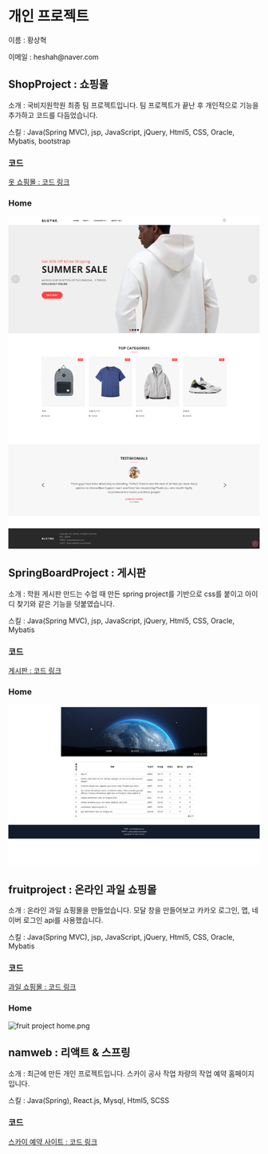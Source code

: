 <h1>개인 프로젝트</h1>
<p>이름 : 황상혁</p>
<p>이메일 : heshah@naver.com</p>
<h2>ShopProject : 쇼핑몰</h2>
<p>소개 : 국비지원학원 최종 팀 프로젝트입니다. 팀 프로젝트가 끝난 후 개인적으로 기능을 추가하고 코드를 다듬었습니다.</p>
<p>스킬 : Java(Spring MVC), jsp, JavaScript, jQuery, Html5, CSS, Oracle, Mybatis, bootstrap</p>
<h3>코드</h3>
<a href="https://github.com/cdnwell/Portfolio/tree/master/ShopProject">옷 쇼핑몰 : 코드 링크</a>
<h3>Home</h3>
<img src="./[asset]/shopproject/portfolio/main_page01.png" alt="shop project home.png" /> 
<h2>SpringBoardProject : 게시판</h2>
<p>소개 : 학원 게시판 만드는 수업 때 만든 spring project를 기반으로 css를 붙이고 아이디 찾기와 같은 기능을 덧붙였습니다.</p>
<p>스킬 : Java(Spring MVC), jsp, JavaScript, jQuery, Html5, CSS, Oracle, Mybatis</p>
<h3>코드</h3>
<a href="https://github.com/cdnwell/Portfolio/tree/master/SpringBoardProject_universe">게시판 : 코드 링크</a>
<h3>Home</h3>
<img src="./[asset]/springboard/portfolio/main01.png" alt="spring board home.png" />
<h2>fruitproject : 온라인 과일 쇼핑몰</h2>
<p>소개 : 온라인 과일 쇼핑몰을 만들었습니다. 모달 창을 만들어보고 카카오 로그인, 맵, 네이버 로그인 api를 사용했습니다.</p>
<p>스킬 : Java(Spring MVC), jsp, JavaScript, jQuery, Html5, CSS, Oracle, Mybatis</p>
<h3>코드</h3>
<a href="https://github.com/cdnwell/Portfolio/tree/master/fruitproject">과일 쇼핑몰 : 코드 링크</a>
<h3>Home</h3>
<img src="./[asset]/fruitproject/portfolio/index01.png" alt="fruit project home.png" />
<h2>namweb : 리액트 & 스프링</h2>
<p>소개 : 최근에 만든 개인 프로젝트입니다. 스카이 공사 작업 차량의 작업 예약 홈페이지입니다.</p>
<p>스킬 : Java(Spring), React.js, Mysql, Html5, SCSS</p>
<h3>코드</h3>
<a href="https://github.com/cdnwell/Portfolio/tree/master/namweb">스카이 예약 사이트 : 코드 링크</a>
